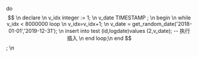 do $$ \n
declare \n
v_idx integer := 1; \n
v_date TIMESTAMP ; \n
begin \n
  while v_idx < 8000000 loop \n
	v_idx=v_idx+1; \n
	 v_date = get_random_date('2018-01-01','2019-12-31'); \n
    insert into test (id,logdate)values (2,v_date);  -- 执行插入 \n
  end loop;\n
end $$; \n
